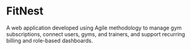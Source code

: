 # FitNest
A web application developed using Agile methodology to manage gym subscriptions, connect users, gyms, and trainers, and support recurring billing and role-based dashboards.
